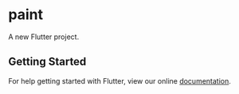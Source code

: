 # paint

A new Flutter project.

## Getting Started

For help getting started with Flutter, view our online
[documentation](https://flutter.io/).
